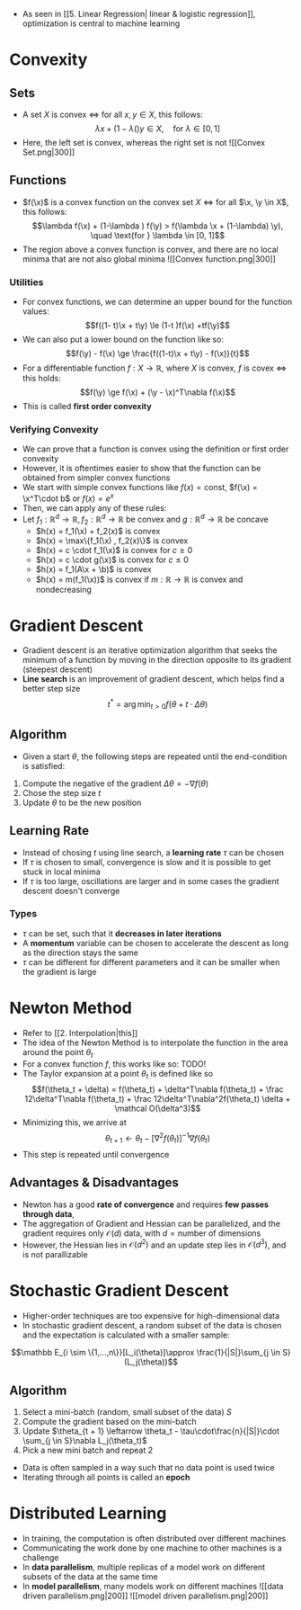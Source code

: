 $\DeclareMathOperator{\x}{\mathbf x} \DeclareMathOperator{\y}{\mathbf y} \DeclareMathOperator{\w}{\mathbf w}\DeclareMathOperator{\b}{\mathbf b}$
- As seen in [[5. Linear Regression| linear & logistic regression]], optimization is central to machine learning
# Convexity 
## Sets
- A set $X$ is convex $\Leftrightarrow$ for all $x, y \in X$, this follows: 
$$\lambda x + (1-\lambda() y \in X, \quad \text{for } \lambda \in [0, 1] $$
- Here, the left set is convex, whereas the right set is not
![[Convex Set.png|300]]
## Functions
- $f(\x)$ is a convex function on the convex set $X$ $\Leftrightarrow$ for all $\x, \y \in X$, this follows: 
$$\lambda f(\x) + (1-\lambda ) f(\y) > f(\lambda \x + (1-\lambda) \y), \quad \text{for } \lambda \in [0, 1]$$
- The region above a convex function is convex, and there are no local minima that are not also global minima 
![[Convex function.png|300]]
### Utilities
- For convex functions, we can determine an upper bound for the function values: 
$$f((1- t)\x + t\y) \le (1-t )f(\x) +tf(\y)$$
- We can also put a lower bound on the function like so: 
$$f(\y) - f(\x) \ge \frac{f((1-t)\x + t\y) - f(\x)}{t}$$
- For a differentiable function $f: X \to \mathbb R$, where $X$ is convex, $f$ is covex $\Leftrightarrow$ this holds:  
$$f(\y) \ge f(\x) + (\y - \x)^T\nabla f(\x)$$
- This is called **first order convexity**
### Verifying Convexity
-  We can prove that a function is convex using the definition or first order convexity
- However, it is oftentimes easier to show that the function can be obtained from simpler convex functions 
- We start with simple convex functions like $f(x) = \text{const}$, $f(\x) = \x^T\cdot b$ or $f(x) = e^x$ 
- Then, we can apply any of these rules: 
- Let $f_1: \mathbb R^d \to \mathbb R, \, f_2: \mathbb R^d \to \mathbb R$ be convex and $g: \mathbb R^d \to \mathbb R$ be concave
	- $h(x) = f_1(\x) + f_2(x)$ is convex
	- $h(x) = \max\{f_1(\x) , f_2(x)\}$ is convex
	- $h(x) = c \cdot f_1(\x)$ is convex for $c \ge 0$
	- $h(x) = c \cdot g(\x)$ is convex for $c \le 0$
	- $h(x) = f_1(A\x + \b)$ is convex
	- $h(x) = m(f_1(\x))$ is convex if $m: \mathbb R\to \mathbb R$ is  convex and nondecreasing
# Gradient Descent
- Gradient descent is an iterative optimization algorithm that seeks the minimum of a function by moving in the direction opposite to its gradient (steepest descent)
- **Line search** is an improvement of gradient descent, which helps find a better step size
$$t^* = \arg \min_{t > 0} f(\theta + t \cdot \Delta \theta)$$
## Algorithm
- Given a start $\theta$, the following steps are repeated until the end-condition is satisfied:
1. Compute the negative of the gradient $\Delta \theta = - \nabla f(\theta)$
3. Chose the step size $t$
4. Update $\theta$ to be the new position
## Learning Rate
- Instead of chosing $t$ using line search, a **learning rate** $\tau$ can be chosen
- If $\tau$ is chosen to small, convergence is slow and it is possible to get stuck in local minima
- If $\tau$ is too large, oscillations are larger and in some cases the gradient descent doesn't converge
### Types
- $\tau$ can be set, such that it **decreases in later iterations**
- A **momentum** variable can be chosen to accelerate the descent as long as the direction stays the same
- $\tau$ can be different for different parameters and it can be smaller when the gradient is large
# Newton Method
- Refer to [[2. Interpolation|this]]
- The idea of the Newton Method is to interpolate the function in the area around the point $\theta_t$
- For a convex function $f$, this works like so: TODO!
- The Taylor expansion at a point $\theta_t$ is defined like so
$$f(\theta_t + \delta) = f(\theta_t) + \delta^T\nabla f(\theta_t) + \frac 12\delta^T\nabla f(\theta_t) + \frac 12\delta^T\nabla^2f(\theta_t) \delta + \mathcal O(\delta^3)$$
- Minimizing this, we arrive at
$$\theta_{t+1}\leftarrow \theta_t-\left[\nabla^2 f(\theta_t)\right]^{-1}\nabla f(\theta_t)$$
- This step is repeated until convergence
## Advantages & Disadvantages
- Newton has a good **rate of convergence** and requires **few passes through data**, 
- The aggregation of Gradient and Hessian can be parallelized, and the gradient requires only $\mathcal O(d)$ data, with $d = \text{number of dimensions}$
- However, the Hessian lies in $\mathcal O(d^2)$ and an update step lies in $\mathcal O(d^3)$, and is not parallizable
# Stochastic Gradient Descent
- Higher-order techniques are too expensive for high-dimensional data
- In stochastic gradient descent, a random subset of the data is chosen and the expectation is calculated with a smaller sample: 

$$\mathbb E_{i \sim \{1,...,n\}}[L_i(\theta)]\approx \frac{1}{|S|}\sum_{j \in S} (L_j(\theta))$$
## Algorithm
1. Select a mini-batch (random, small subset of the data) $S$ 
2. Compute the gradient based on the mini-batch
3. Update $\theta_{t + 1} \leftarrow \theta_t - \tau\cdot\frac{n}{|S|}\cdot \sum_{j \in S}\nabla L_j(\theta_t)$
4. Pick a new mini batch and repeat 2 
- Data is often sampled in a way such that no data point is used twice
- Iterating through all points is called an **epoch**
# Distributed Learning
- In training, the computation is often distributed over different machines
- Communicating the work done by one machine to other machines is a challenge
- In **data parallelism**, multiple replicas of a model work on different subsets of the data at the same time
- In **model parallelism**, many models work on different machines
![[data driven parallelism.png|200]]  ![[model driven parallelism.png|200]]